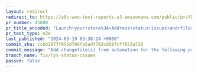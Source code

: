 ```yaml
---
layout: redirect
redirect_to: https://a8c-woo-test-reports.s3.amazonaws.com/public/pr/45688/e2e/index.html
pr_number: 45688
pr_title_encoded: "Launch+your+store%3A+Address+status+issues+and+filesystem"
pr_test_type: e2e
last_published: "2024-03-19 03:38:24 +0000"
commit_sha: ccbb2877f856d706fa5adf782cd68fcff653a720
commit_message: "Add changefile(s) from automation for the following project(s): wooco…"
branch_name: fix/lys-status-issues
passed: false
---
```

